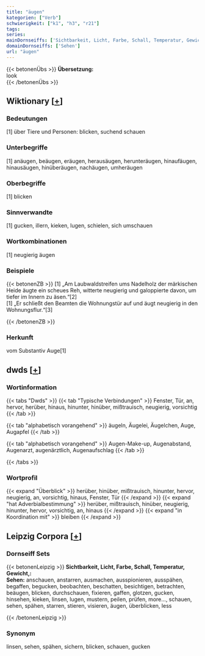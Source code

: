 ```yaml
---
title: "äugen"
kategorien: ["Verb"]
schwierigkeit: ["k1", "h3", "r21"]
tags:
series:
mainDornseiffs: ['Sichtbarkeit, Licht, Farbe, Schall, Temperatur, Gewicht,']
domainDornseiffs: ['Sehen']
url: "äugen"
---
```


{{< betonenÜbs >}}
**Übersetzung:**  
look  
{{< /betonenÜbs >}}

## Wiktionary [[+](https://de.wiktionary.org/wiki/äugen)]

### Bedeutungen
[1] über Tiere und Personen: blicken, suchend schauen  

### Unterbegriffe
[1] anäugen, beäugen, eräugen, herausäugen, herunteräugen, hinaufäugen, hinausäugen, hinüberäugen, nachäugen, umheräugen  

### Oberbegriffe
[1] blicken  

### Sinnverwandte
[1] gucken, illern, kieken, lugen, schielen, sich umschauen  

### Wortkombinationen
[1] neugierig äugen  

### Beispiele
{{< betonenZB >}}
[1] „Am Laubwaldstreifen ums Nadelholz der märkischen Heide äugte ein scheues Reh, witterte neugierig und galoppierte davon, um tiefer im Innern zu äsen.“[2]  
[1] „Er schließt den Beamten die Wohnungstür auf und äugt neugierig in den Wohnungsflur.“[3]  

{{< /betonenZB >}}
### Herkunft
vom Substantiv Auge[1]  



## dwds [[+](https://www.dwds.de/wb/äugen)]

### Wortinformation
{{< tabs "Dwds" >}}
{{< tab "Typische Verbindungen" >}}
Fenster, Tür, an, hervor, herüber, hinaus, hinunter, hinüber, mißtrauisch, neugierig, vorsichtig
{{< /tab >}}

{{< tab "alphabetisch vorangehend" >}}
äugeln, Äugelei, Äugelchen, Auge, Augapfel
{{< /tab >}}

{{< tab "alphabetisch vorangehend" >}}
Augen-Make-up, Augenabstand, Augenarzt, augenärztlich, Augenaufschlag
{{< /tab >}}

{{< /tabs >}}

### Wortprofil
{{< expand "Überblick" >}} herüber, hinüber, mißtrauisch, hinunter, hervor, neugierig, an, vorsichtig, hinaus, Fenster, Tür {{< /expand >}}
{{< expand "hat Adverbialbestimmung" >}} herüber, mißtrauisch, hinüber, neugierig, hinunter, hervor, vorsichtig, an, hinaus {{< /expand >}}
{{< expand "in Koordination mit" >}} bleiben {{< /expand >}}

## Leipzig Corpora [[+](https://corpora.uni-leipzig.de/en/res?word=äugen&corpusId=deu_newscrawl-public_2018)]

### Dornseiff Sets
{{< betonenLeipzig >}}
**Sichtbarkeit, Licht, Farbe, Schall, Temperatur, Gewicht,:**  
**Sehen:** anschauen, anstarren, ausmachen, ausspionieren, ausspähen, begaffen, begucken, beobachten, beschatten, besichtigen, betrachten, beäugen, blicken, durchschauen, fixieren, gaffen, glotzen, gucken, hinsehen, kieken, linsen, lugen, mustern, peilen, prüfen, more..., schauen, sehen, spähen, starren, stieren, visieren, äugen, überblicken, less  

{{< /betonenLeipzig >}}

### Synonym
linsen, sehen, spähen, sichern, blicken, schauen, gucken

